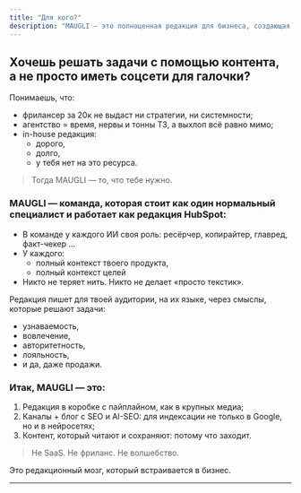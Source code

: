 ```yaml
---
title: "Для кого?"
description: "MAUGLI — это полноценная редакция для бизнеса, создающая стратегический контент с реальными результатами—работает как редакция HubSpot по цене одного специалиста, обеспечивая узнаваемость, вовлечение, авторитетность и продажи через контент, который действительно читают"
---
```

## Хочешь решать задачи с помощью контента, а не просто иметь соцсети для галочки?

Понимаешь, что:

* фрилансер за 20к не выдаст ни стратегии, ни системности;
* агентство = время, нервы и тонны ТЗ, а выхлоп всё равно мимо;
* in-house редакция:
  - дорого,
  - долго,
  - у тебя нет на это ресурса.

> Тогда MAUGLI — то, что тебе нужно.

### MAUGLI — команда, которая стоит как один нормальный специалист и работает как редакция HubSpot:

* В команде у каждого ИИ своя роль: ресёрчер, копирайтер, главред, факт-чекер …
* У каждого:
  - полный контекст твоего продукта,
  - полный контекст целей
* Никто не теряет нить. Никто не делает «просто текстик».

Редакция пишет для твоей аудитории, на их языке, через смыслы, которые решают задачи:

* узнаваемость,
* вовлечение,
* авторитетность,
* лояльность,
* и да, даже продажи.

### Итак, MAUGLI — это:

1. Редакция в коробке с пайплайном, как в крупных медиа;
2. Каналы + блог с SEO и AI-SEO: для индексации не только в Google, но и в нейросетях;
3. Контент, который читают и сохраняют: потому что заходит.

> Не SaaS. Не фриланс. Не волшебство.

Это редакционный мозг, который встраивается в бизнес.

---
